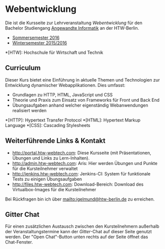 # Webentwicklung

Die ist die Kursseite zur Lehrveranstaltung *Webentwicklung* für den Bachelor Studiengang
[Angewandte Informatik](http://ai-bachelor.htw-berlin.de/) an der HTW-Berlin.

* [Sommersemester 2016](site/courses/ss2016)
* [Wintersemester 2015/2016](site/courses/ws2015)

*[HTW]: Hochschule für Wirtschaft und Technik


## Curriculum

Dieser Kurs bietet eine Einführung in aktuelle Themen und Technologien zur Entwicklung
dynamischer Webapplikationen. Dies umfasst:

* Grundlagen zu HTTP, HTML, JavaScript und CSS
* Theorie und Praxis zum Einsatz von Frameworks für Front und Back End
* Übungsaufgaben anhand welcher eigenständig Webanwendungen realisiert werden

*[HTTP]: Hypertext Transfer Protocol
*[HTML]: Hypertext Markup Language
*[CSS]: Cascading Stylesheets


## Weiterführende Links & Kontakt

* <http://portal.htw-webtech.com>: Diese Kursseite (mit Präsentationen, Übungen und Links zu Lern-Inhalten).
* <http://admin.htw-webtech.com>: Aris: Hier werden Übungen und Punkte für die Kursteilnehmer verwaltet
* <http://jenkins.htw-webtech.com>: Jenkins-CI: System für funktionale Tests zu einigen Übungsaufgaben
* <http://files.htw-webtech.com>: Download-Bereich: Download des Virtualbox-Images für die Kursteilnehmer

Bei Rückfragen bin ich über <mailto:igelmund@htw-berlin.de> zu erreichen.


## Gitter Chat

Für einen zusätzlichen Austausch zwischen den Kursteilnehmern außerhalb der Veranstaltungstermine kann der
*Gitter*-Chat auf dieser Seite genutzt werden. Der "Open Chat"-Button unten rechts auf der Seite
öffnet das Chat-Fenster.

